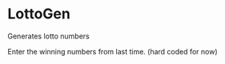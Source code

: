 # LottoGen
Generates lotto numbers


Enter the winning numbers from last time. (hard coded for now)
